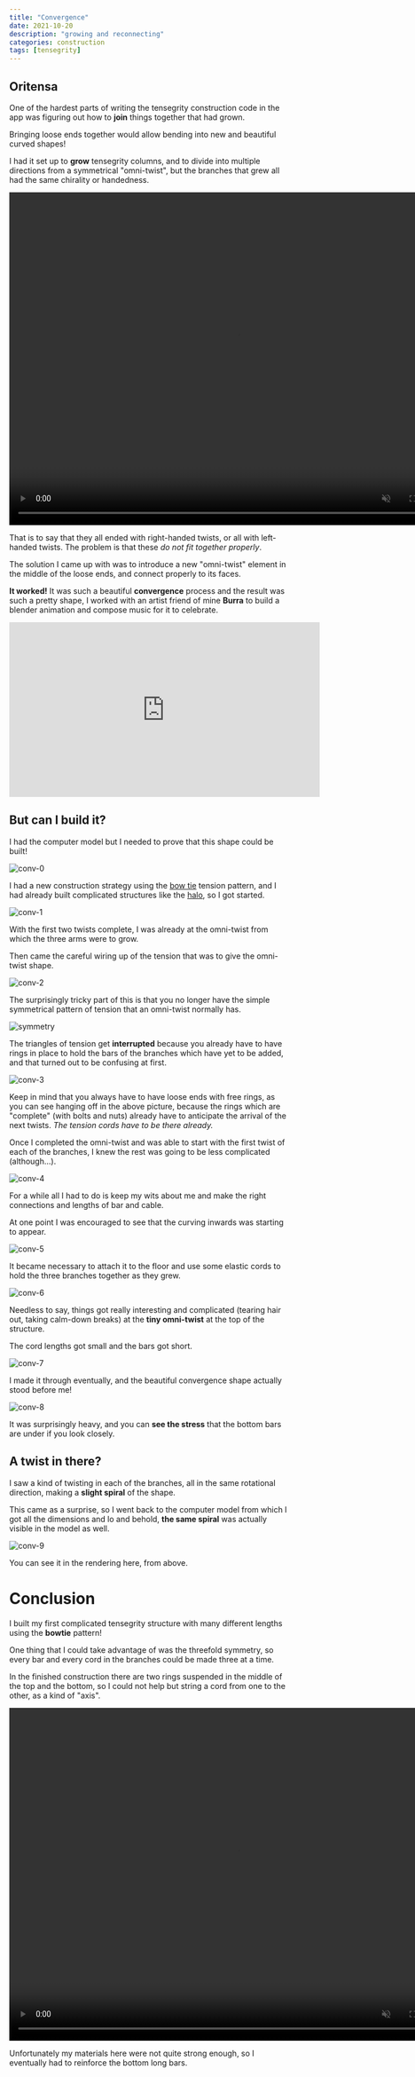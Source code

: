 ```yaml
---
title: "Convergence"
date: 2021-10-20
description: "growing and reconnecting"
categories: construction
tags: [tensegrity]
---
```


## Oritensa

One of the hardest parts of writing the tensegrity construction code in the app was figuring out how to **join** things together that had grown.

Bringing loose ends together would allow bending into new and beautiful curved shapes!

I had it set up to **grow** tensegrity columns, and to divide into multiple directions from a symmetrical "omni-twist", but the branches that grew all had the same chirality or handedness.

<video width="800" height="600" autoplay="autoplay" loop="true" muted="true">
  <source src="/movies/convergence-branches.mp4" type="video/mp4" />
  Your browser does not support the video tag.
</video>

That is to say that they all ended with right-handed twists, or all with left-handed twists. The problem is that these *do not fit together properly*.

The solution I came up with was to introduce a new "omni-twist" element in the middle of the loose ends, and connect properly to its faces.

**It worked!** It was such a beautiful **convergence** process and the result was such a pretty shape, I worked with an artist friend of mine **Burra** to build a blender animation and compose music for it to celebrate.

<iframe width="560" height="315" src="https://www.youtube.com/embed/pPENYNaEhXQ" title="YouTube video player" frameborder="0" allow="accelerometer; autoplay; clipboard-write; encrypted-media; gyroscope; picture-in-picture" allowfullscreen></iframe>

## But can I build it?

I had the computer model but I needed to prove that this shape could be built! 

![conv-0](/images/2021-10/conv-0.jpg)

I had a new construction strategy using the [bow tie](/construction/2021/04/08/bowtie-tensegrity) tension pattern, and I had already built complicated structures like the [halo](/construction/2020/11/02/halo-2), so I got started.

![conv-1](/images/2021-10/conv-1.jpg)

With the first two twists complete, I was already at the omni-twist from which the three arms were to grow.

Then came the careful wiring up of the tension that was to give the omni-twist shape.

![conv-2](/images/2021-10/conv-2.jpg)

The surprisingly tricky part of this is that you no longer have the simple symmetrical pattern of tension that an omni-twist normally has.

![symmetry](/images/2020-06/final-1.jpg)

The triangles of tension get **interrupted** because you already have to have rings in place to hold the bars of the branches which have yet to be added, and that turned out to be confusing at first.

![conv-3](/images/2021-10/conv-3.jpg)

Keep in mind that you always have to have loose ends with free rings, as you can see hanging off in the above picture, because the rings which are "complete" (with bolts and nuts) already have to anticipate the arrival of the next twists. *The tension cords have to be there already.*

Once I completed the omni-twist and was able to start with the first twist of each of the branches, I knew the rest was going to be less complicated (although...).

![conv-4](/images/2021-10/conv-4.jpg)

For a while all I had to do is keep my wits about me and make the right connections and lengths of bar and cable.

At one point I was encouraged to see that the curving inwards was starting to appear.

![conv-5](/images/2021-10/conv-5.jpg)

It became necessary to attach it to the floor and use some elastic cords to hold the three branches together as they grew.

![conv-6](/images/2021-10/conv-6.jpg)

Needless to say, things got really interesting and complicated (tearing hair out, taking calm-down breaks) at the **tiny omni-twist** at the top of the structure.

The cord lengths got small and the bars got short.

![conv-7](/images/2021-10/conv-7.jpg)

I made it through eventually, and the beautiful convergence shape actually stood before me!

![conv-8](/images/2021-10/conv-8.jpg)

It was surprisingly heavy, and you can **see the stress** that the bottom bars are under if you look closely.

## A twist in there?

I saw a kind of twisting in each of the branches, all in the same rotational direction, making a **slight spiral** of the shape.

This came as a surprise, so I went back to the computer model from which I got all the dimensions and lo and behold, **the same spiral** was actually visible in the model as well.

![conv-9](/images/2021-10/conv-9.jpg)

You can see it in the rendering here, from above.

# Conclusion

I built my first complicated tensegrity structure with many different lengths using the **bowtie** pattern!

One thing that I could take advantage of was the threefold symmetry, so every bar and every cord in the branches could be made three at a time.

In the finished construction there are two rings suspended in the middle of the top and the bottom, so I could not help but string a cord from one to the other, as a kind of "axis".

<video width="800" height="600" autoplay="autoplay" loop="true" muted="true">
  <source src="/movies/convergence.mp4" type="video/mp4" />
  Your browser does not support the video tag.
</video>

Unfortunately my materials here were not quite strong enough, so I eventually had to reinforce the bottom long bars.